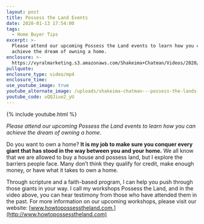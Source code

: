 ```yaml
---
layout: post
title: Possess the Land Events
date: 2020-01-13 17:54:00
tags:
  - Home Buyer Tips
excerpt: >-
  Please attend our upcoming Possess the Land events to learn how you can
  achieve the dream of owning a home.
enclosure: >-
  https://vyralmarketing.s3.amazonaws.com/Shakeima+Chatman/Videos/2020/January+/Possess+the+Land+Events+(1).mp4
pullquote:
enclosure_type: video/mp4
enclosure_time:
use_youtube_image: true
youtube_alternate_image: /uploads/shakeima-chatman---possess-the-lands-workshop-youtube.jpg
youtube_code: uQQJiue2_yU
---
```


{% include youtube.html %}

*Please attend our upcoming Possess the Land events to learn how you can achieve the dream of owning a home.*

Do you want to own a home? **It is my job to make sure you conquer every giant that has stood in the way between you and your home.** We all know that we are allowed to buy a house and possess land, but I explore the barriers people face. Many don’t think they qualify for credit, make enough money, or have what it takes to own a home.&nbsp;

Through scripture and a faith-based program, I can help you push through those giants in your way. I call my workshops Possess the Land, and in the video above, you can hear testimony from those who have attended them in the past. For more information on our upcoming workshops, please visit our website: [www.howtopossesstheland.com.](http://www.howtopossesstheland.com)

&nbsp;